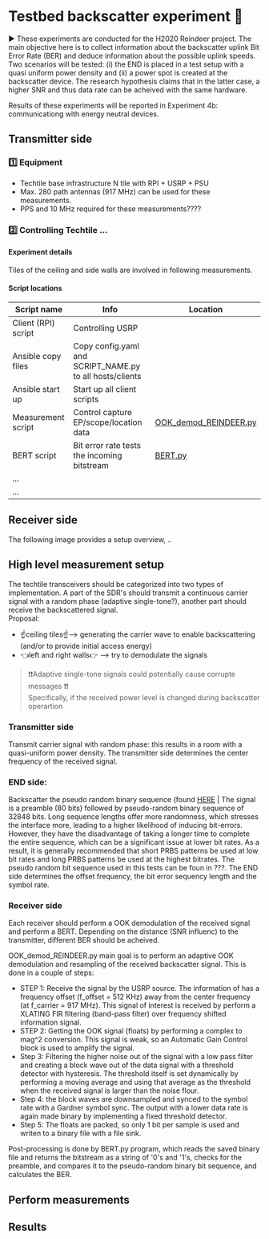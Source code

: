 # Testbed backscatter experiment 🧪

▶️ These experiments are conducted for the H2020 Reindeer project. The main objective here is to collect information about the backscatter uplink Bit Error Rate (BER) and deduce information about the possible uplink speeds. Two scenarios will be tested: (i) the END is placed in a test setup with a quasi uniform power density and (ii) a power spot is created at the backscatter device. The research hypothesis claims that in the latter case, a higher SNR and thus data rate can be acheived with the same hardware.

Results of these experiments will be reported in Experiment 4b: communicationg with energy neutral devices.

## Transmitter side

### 1️⃣ Equipment
- Techtile base infrastructure N tile with RPI + USRP + PSU
- Max. 280 path antennas (917 MHz) can be used for these measurements.
- PPS and 10 MHz required for these measurements????

### 2️⃣ Controlling Techtile ...

#### Experiment details

Tiles of the ceiling and side walls are involved in following measurements.



#### Script locations

| Script name | Info | Location |
|-|-|-|
| Client (RPI) script | Controlling USRP |  |
| Ansible copy files | Copy config.yaml and SCRIPT_NAME.py to all hosts/clients |  |
| Ansible start up | Start up all client scripts |  |
| Measurement script | Control capture EP/scope/location data | [OOK_demod_REINDEER.py](https://github.com/techtile-by-dramco/experiments/blob/main/04_backscatter_communication/testbed_experiment/client/OOK_demod_REINDEER.py) |
| BERT script| Bit error rate tests the incoming bitstream| [BERT.py](https://github.com/techtile-by-dramco/experiments/blob/main/04_backscatter_communication/testbed_experiment/client/BERT.py) ||
|...|||
|...|||



## Receiver side



The following image provides a setup overview, ..


## High level measurement setup

The techtile transceivers should be categorized into two types of implementation. A part of the SDR's should transmit a continuous carrier signal with a random phase (adaptive single-tone?), another part should receive the backscattered signal. \
Proposal:
* ☝️ceiling tiles☝️--> generating the carrier wave to enable backscattering (and/or to provide initial access energy)
* 👈left and right walls👉 --> try to demodulate the signals

> ❗❗Adaptive single-tone signals could potentially cause corrupte messages ❗❗\
>  Specifically, if the received power level is changed during backscatter operartion

### Transmitter side

Transmit carrier signal with random phase: this results in a room with a quasi-uniform power density. The transmitter side determines the center frequency of the received signal.

### END side:

Backscatter the pseudo random binary sequence (found [HERE](https://github.com/techtile-by-dramco/experiments/blob/main/04_backscatter_communication/testbed_experiment/client/pseudorandombinarysequence.txt) |
The signal is a preamble (80 bits) followed by pseudo-random binary sequence of 32848 bits. Long sequence lengths offer more randomness, which stresses the interface more, leading to a higher likelihood of inducing bit-errors. However, they have the disadvantage of taking a longer time to complete the entire sequence, which can be a significant issue at lower bit rates. As a result, it is generally recommended that
short PRBS patterns be used at low bit rates and long PRBS patterns be used at the highest bitrates. The pseudo random bit sequence used in this tests can be foun in ???.
The END side determines the offset frequency, the bit error sequency length and the symbol rate. 


### Receiver side

Each receiver should perform a OOK demodulation of the received signal and perform a BERT. Depending on the distance (SNR influenc) to the transmitter, different BER should be acheived.


OOK_demod_REINDEER.py main goal is to perform an adaptive OOK demodulation and resampling of the received backscatter signal. This is done in a couple of steps:

- STEP 1: Receive the signal by the USRP source. The information of has a frequency offset (f_offset = 512 KHz) away from the center frequency (at  f_carrier = 917 MHz). This signal of interest is received by perform a XLATING FIR filtering (band-pass filter) over frequency shifted information signal.
- STEP 2: Getting the OOK signal (floats) by performing a complex to mag^2 conversion. This signal is weak, so an Automatic Gain Control block is used to amplify the signal. 
- Step 3: Filtering the higher noise out of the signal with a low pass filter and creating a block wave out of the data signal with a threshold detector with hysteresis. The threshold itself is set dynamically by performing a moving average and using that average as the threshold when the received signal is larger than the noise flour. 
- Step 4: the block waves are downsampled and synced to the symbol rate with a Gardner symbol sync. The output with a lower data rate is again made binary by implementing a fixed threshold detector.
- Step 5: The floats are packed, so only 1 bit per sample is used and writen to a binary file with a file sink.

Post-processing is done by BERT.py program, which reads the saved binary file and returns the bitstream as a string of '0's and '1's, checks for the preamble, and compares it to the pseudo-random binary bit sequence, and calculates the BER.

## Perform measurements

## Results






